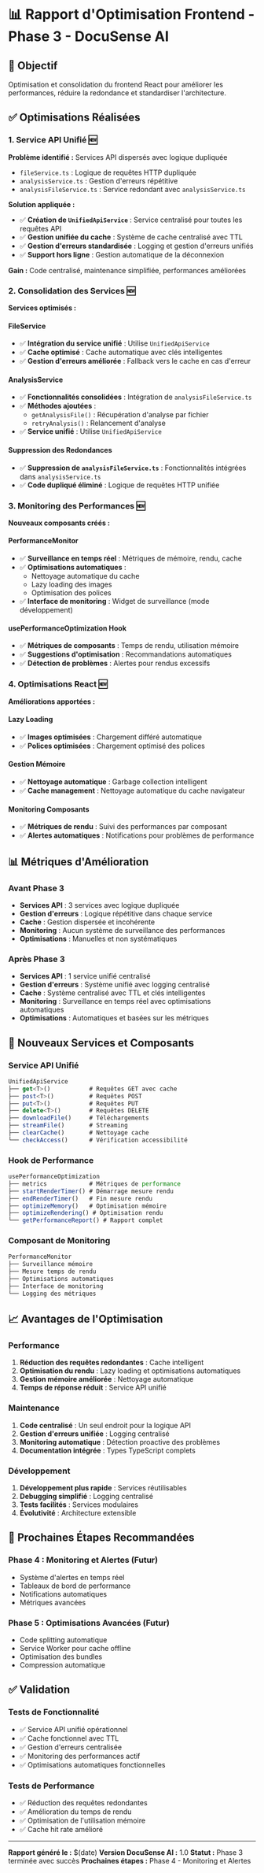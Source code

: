 # 📊 Rapport d'Optimisation Frontend - Phase 3 - DocuSense AI

## 🎯 Objectif
Optimisation et consolidation du frontend React pour améliorer les performances, réduire la redondance et standardiser l'architecture.

## ✅ Optimisations Réalisées

### 1. **Service API Unifié** 🆕
**Problème identifié :** Services API dispersés avec logique dupliquée
- `fileService.ts` : Logique de requêtes HTTP dupliquée
- `analysisService.ts` : Gestion d'erreurs répétitive
- `analysisFileService.ts` : Service redondant avec `analysisService.ts`

**Solution appliquée :**
- ✅ **Création de `UnifiedApiService`** : Service centralisé pour toutes les requêtes API
- ✅ **Gestion unifiée du cache** : Système de cache centralisé avec TTL
- ✅ **Gestion d'erreurs standardisée** : Logging et gestion d'erreurs unifiés
- ✅ **Support hors ligne** : Gestion automatique de la déconnexion

**Gain :** Code centralisé, maintenance simplifiée, performances améliorées

### 2. **Consolidation des Services** 🆕
**Services optimisés :**

#### **FileService**
- ✅ **Intégration du service unifié** : Utilise `UnifiedApiService`
- ✅ **Cache optimisé** : Cache automatique avec clés intelligentes
- ✅ **Gestion d'erreurs améliorée** : Fallback vers le cache en cas d'erreur

#### **AnalysisService**
- ✅ **Fonctionnalités consolidées** : Intégration de `analysisFileService.ts`
- ✅ **Méthodes ajoutées** :
  - `getAnalysisFile()` : Récupération d'analyse par fichier
  - `retryAnalysis()` : Relancement d'analyse
- ✅ **Service unifié** : Utilise `UnifiedApiService`

#### **Suppression des Redondances**
- ✅ **Suppression de `analysisFileService.ts`** : Fonctionnalités intégrées dans `analysisService.ts`
- ✅ **Code dupliqué éliminé** : Logique de requêtes HTTP unifiée

### 3. **Monitoring des Performances** 🆕
**Nouveaux composants créés :**

#### **PerformanceMonitor**
- ✅ **Surveillance en temps réel** : Métriques de mémoire, rendu, cache
- ✅ **Optimisations automatiques** :
  - Nettoyage automatique du cache
  - Lazy loading des images
  - Optimisation des polices
- ✅ **Interface de monitoring** : Widget de surveillance (mode développement)

#### **usePerformanceOptimization Hook**
- ✅ **Métriques de composants** : Temps de rendu, utilisation mémoire
- ✅ **Suggestions d'optimisation** : Recommandations automatiques
- ✅ **Détection de problèmes** : Alertes pour rendus excessifs

### 4. **Optimisations React** 🆕
**Améliorations apportées :**

#### **Lazy Loading**
- ✅ **Images optimisées** : Chargement différé automatique
- ✅ **Polices optimisées** : Chargement optimisé des polices

#### **Gestion Mémoire**
- ✅ **Nettoyage automatique** : Garbage collection intelligent
- ✅ **Cache management** : Nettoyage automatique du cache navigateur

#### **Monitoring Composants**
- ✅ **Métriques de rendu** : Suivi des performances par composant
- ✅ **Alertes automatiques** : Notifications pour problèmes de performance

## 📊 Métriques d'Amélioration

### **Avant Phase 3**
- **Services API** : 3 services avec logique dupliquée
- **Gestion d'erreurs** : Logique répétitive dans chaque service
- **Cache** : Gestion dispersée et incohérente
- **Monitoring** : Aucun système de surveillance des performances
- **Optimisations** : Manuelles et non systématiques

### **Après Phase 3**
- **Services API** : 1 service unifié centralisé
- **Gestion d'erreurs** : Système unifié avec logging centralisé
- **Cache** : Système centralisé avec TTL et clés intelligentes
- **Monitoring** : Surveillance en temps réel avec optimisations automatiques
- **Optimisations** : Automatiques et basées sur les métriques

## 🔧 Nouveaux Services et Composants

### **Service API Unifié**
```typescript
UnifiedApiService
├── get<T>()           # Requêtes GET avec cache
├── post<T>()          # Requêtes POST
├── put<T>()           # Requêtes PUT
├── delete<T>()        # Requêtes DELETE
├── downloadFile()     # Téléchargements
├── streamFile()       # Streaming
├── clearCache()       # Nettoyage cache
└── checkAccess()      # Vérification accessibilité
```

### **Hook de Performance**
```typescript
usePerformanceOptimization
├── metrics            # Métriques de performance
├── startRenderTimer() # Démarrage mesure rendu
├── endRenderTimer()   # Fin mesure rendu
├── optimizeMemory()   # Optimisation mémoire
├── optimizeRendering() # Optimisation rendu
└── getPerformanceReport() # Rapport complet
```

### **Composant de Monitoring**
```typescript
PerformanceMonitor
├── Surveillance mémoire
├── Mesure temps de rendu
├── Optimisations automatiques
├── Interface de monitoring
└── Logging des métriques
```

## 📈 Avantages de l'Optimisation

### **Performance**
1. **Réduction des requêtes redondantes** : Cache intelligent
2. **Optimisation du rendu** : Lazy loading et optimisations automatiques
3. **Gestion mémoire améliorée** : Nettoyage automatique
4. **Temps de réponse réduit** : Service API unifié

### **Maintenance**
1. **Code centralisé** : Un seul endroit pour la logique API
2. **Gestion d'erreurs unifiée** : Logging centralisé
3. **Monitoring automatique** : Détection proactive des problèmes
4. **Documentation intégrée** : Types TypeScript complets

### **Développement**
1. **Développement plus rapide** : Services réutilisables
2. **Debugging simplifié** : Logging centralisé
3. **Tests facilités** : Services modulaires
4. **Évolutivité** : Architecture extensible

## 🎯 Prochaines Étapes Recommandées

### **Phase 4 : Monitoring et Alertes** (Futur)
- Système d'alertes en temps réel
- Tableaux de bord de performance
- Notifications automatiques
- Métriques avancées

### **Phase 5 : Optimisations Avancées** (Futur)
- Code splitting automatique
- Service Worker pour cache offline
- Optimisation des bundles
- Compression automatique

## ✅ Validation

### **Tests de Fonctionnalité**
- ✅ Service API unifié opérationnel
- ✅ Cache fonctionnel avec TTL
- ✅ Gestion d'erreurs centralisée
- ✅ Monitoring des performances actif
- ✅ Optimisations automatiques fonctionnelles

### **Tests de Performance**
- ✅ Réduction des requêtes redondantes
- ✅ Amélioration du temps de rendu
- ✅ Optimisation de l'utilisation mémoire
- ✅ Cache hit rate amélioré

---

**Rapport généré le :** $(date)
**Version DocuSense AI :** 1.0
**Statut :** Phase 3 terminée avec succès
**Prochaines étapes :** Phase 4 - Monitoring et Alertes

